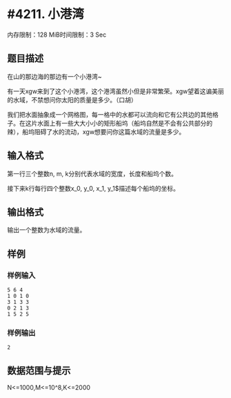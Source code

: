 # #4211. 小港湾

内存限制：128 MiB时间限制：3 Sec

## 题目描述

在山的那边海的那边有一个小港湾~

有一天xgw来到了这个小港湾，这个港湾虽然小但是非常繁荣。xgw望着这谝美丽的水域，不禁想问你太阳的质量是多少。（口胡）

我们把水面抽象成一个网格图，每一格中的水都可以流向和它有公共边的其他格子。在这片水面上有一些大大小小的矩形船坞（船坞自然是不会有公共部分的辣），船坞阻碍了水的流动，xgw想要问你这篇水域的流量是多少。

## 输入格式

第一行三个整数n, m, k分别代表水域的宽度，长度和船坞个数。

接下来k行每行四个整数x_0, y_0, x_1, y_1$描述每个船坞的坐标。

## 输出格式

输出一个整数为水域的流量。

## 样例

### 样例输入

    
    5 6 4
    1 0 1 0
    3 1 3 3
    0 2 1 3
    1 5 2 5
    

### 样例输出

    
    2
    

## 数据范围与提示

N<=1000,M<=10^8,K<=2000
